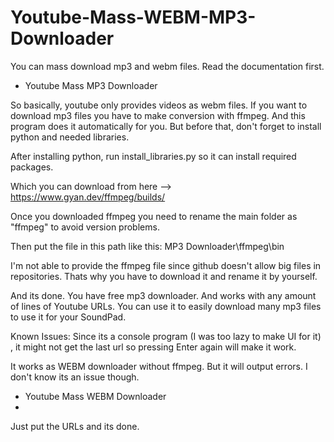 # Youtube-Mass-WEBM-MP3-Downloader
You can mass download mp3 and webm files. Read the documentation first.

- Youtube Mass MP3 Downloader

So basically, youtube only provides videos as webm files. If you want to download mp3 files you have to make conversion with ffmpeg. And this program does it automatically for you. But before that, don't forget to install python and needed libraries.

After installing python, run install_libraries.py so it can install required packages.


Which you can download from here --> https://www.gyan.dev/ffmpeg/builds/

Once you downloaded ffmpeg you need to rename the main folder as "ffmpeg" to avoid version problems.

Then put the file in this path like this: MP3 Downloader\ffmpeg\bin 

I'm not able to provide the ffmpeg file since github doesn't allow big files in repositories. Thats why you have to download it and rename it by yourself.

And its done. You have free mp3 downloader. And works with any amount of lines of Youtube URLs. You can use it to easily download many mp3 files to use it for your SoundPad.

Known Issues:
Since its a console program (I was too lazy to make UI for it) , it might not get the last url so pressing Enter again will make it work.

It works as WEBM downloader without ffmpeg. But it will output errors. I don't know its an issue though. 

- Youtube Mass WEBM Downloader
- 
Just put the URLs and its done.
